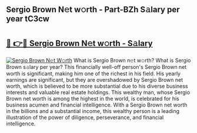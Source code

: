 ## Sergio Brown N𝚎t w𝚘rth - Part-BZh S𝚊lary per year tC3cw

# <h2><a href="http://gc39pz.nevu.top/?p=Sergio+Brown">🔗 👉🔴 Sergio Brown N𝚎t w𝚘rth - S𝚊lary</a></h2>

[![Sergio Brown N𝚎t W𝚘rth](https://i.imgur.com/Oavwk0R.jpeg)](http://gc39pz.nevu.top/?p=Sergio+Brown)
What is Sergio Brown n𝚎t w𝚘rth? What is Sergio Brown s𝚊lary per year?
This financially well-off person's Sergio Brown net worth is significant, making him one of the richest in his field. His yearly earnings are significant, but they are overshadowed by Sergio Brown net worth, which is believed to be more substantial due to his diverse business interests and valuable real estate holdings. This wealthy man, whose Sergio Brown net worth is among the highest in the world, is celebrated for his business acumen and financial intelligence. With a Sergio Brown net worth in the billions and a substantial income, this wealthy person is a leading illustration of the power of diligence, perseverance, and financial intelligence.

